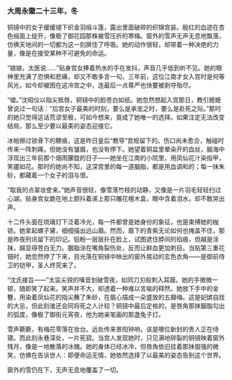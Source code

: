 ### 大周永徽二十三年，冬

铜镜中的女子缓缓褪下织金羽缎斗篷，露出里面破碎的织锦宫装。殷红的血迹在杏色缎面上绽开，像极了御花园那株被雪压折的寒梅。窗外的雪声无声无息地飘落，仿佛天地间的一切都为这一刻屏住了呼吸。她的动作很轻，却带着一种决绝的力量，像是在接受某种不可避免的命运。

“娘娘，太医说……”贴身宫女捧着热水的手在发抖，声音几乎低到听不见。她的眼神里充满了恐惧和悲痛，却又不敢多言一句。三年前，这位江南才女入宫时是何等风光，如今却被困在这冷宫之中，连最后一点尊严也快要被剥夺殆尽。

“嘘。”沈昭仪以指尖抵唇，铜镜中的脸苍白如纸。她忽然想起入宫那日，教引嬷嬷曾说过一句话：“后宫女子最美的时刻，要么是承宠之时，要么是赴死之际。”那时的她只觉得这话荒谬至极，可如今想来，竟成了她唯一的选择。如果注定无法改变结局，那么至少要以最美的姿态迎接它。

冰帕擦过锁骨下的鞭痕，这是昨日皇后“教导”宫规留下的。伤口尚未愈合，触碰时传来一阵刺痛，但她没有皱眉，也没有停下。她望着铜盆里晕染开的血丝，脑海中浮现出三年前那个烟雨朦胧的日子——她坐在江南的小院里，用凤仙花汁染指甲，笑靥如花。那时的她尚不知，这深宫里的每一道胭脂，都是用血调和的；每一抹朱砂，都藏着一个女子的泪与恨。

“取我的点翠妆奁来。”她声音很轻，像雪落竹枝的动静，又像是一片羽毛轻轻扫过心湖。贴身宫女跪在地上颤抖着递上那只雕花檀木盒，眼中含着泪水，却不敢哭出声。

十二件头面在琉璃灯下泛着冷光，每一件都曾是她身份的象征，也是束缚她的枷锁。她拿起螺子黛，细细描出远山眉。然而，眉下的青紫无论如何也掩盖不住，那是昨夜刑讯留下的印记。铅粉一层层扑在脸上，试图遮住脖间的掐痕，但越是涂抹，越显得苍白无力。胭脂涂在嘴角裂伤处，反而让鲜血更加刺目。当贴第三重花钿时，她忽然停了下来，目光落在铜镜中映出的窗外晃动的玄色衣角——是御前侍卫的铠甲，圣人终究来了。

“沈氏接旨——”太监尖锐的嗓音划破雪夜，如同刀刃般刺入耳膜。她的手微微一顿，随即笑了起来。笑声并不大，却透着一种难以言喻的释然。她放下手中的金簪，用染着凤仙花的指尖蘸了朱砂，在眉心描成一朵盛放的五瓣梅。这是妃嫔自戕的大忌，但此刻谁还会同将死之人计较？铜镜中最后定格的，是唇角那抹胭脂勾出的弧度，像极了御街元宵夜，他为她亲笔画的那盏兔子灯。

雪声簌簌，有梅花零落在妆台。远处传来景阳钟响，该是哪位新封的贵人正在侍寝。而此刻永巷深处，一片死寂。当宫人发现她时，只见满地碎裂的铜镜映着窗外残月，像是一地散落的冰魄。她的身体已经冰冷，但唇角依旧挂着那抹倔强的微笑，仿佛在告诉世人：即便命运无情，她依然选择了以最美的姿态告别这个世界。

窗外的雪仍在下，无声无息地覆盖了一切。